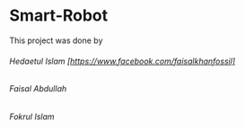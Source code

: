 # Smart-Robot

This project was done by
######  Hedaetul Islam [https://www.facebook.com/faisalkhanfossil]
######  Faisal Abdullah
######  Fokrul Islam
